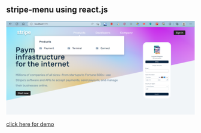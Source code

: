 ## stripe-menu using react.js

![banner](https://github.com/pavanKumarKR2000/stripe-menu/blob/main/stripe-menu.png?raw=true)

[click here for demo](https://pavankumarkr2000.github.io/stripe-menu/)

